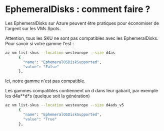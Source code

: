 # EphemeralDisks : comment faire ?

Les EphemeralDisks sur Azure peuvent être pratiques pour économiser de l'argent sur les VMs Spots.

Attention, tous les SKU ne sont pas compatibles avec les EphemeralDisks. Pour savoir si votre gamme l'est :

```bash
az vm list-skus --location westeurope --size d4as
      {
        "name": "EphemeralOSDiskSupported",
        "value": "False"
      },
```

Ici, notre gamme n'est pas compatible.

Les gammes compatibles contiennent un d dans leur gabarit, par exemple les d4a**d*s (quelque soit la génération)

```bash
az vm list-skus --location westeurope --size d4ads_v5
      {
        "name": "EphemeralOSDiskSupported",
        "value": "True"
      },
```
